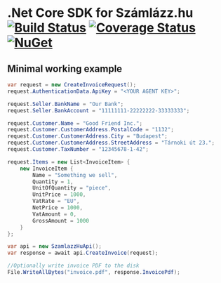 # .Net Core SDK for Számlázz.hu [![Build Status](https://github.com/codesharp-hu/szamlazz-hu-sdk/workflows/Test/badge.svg?branch=master)](https://github.com/BootGen/BootGen/actions) [![Coverage Status](https://coveralls.io/repos/github/codesharp-hu/szamlazz-hu-sdk/badge.svg?branch=master)](https://coveralls.io/github/codesharp-hu/szamlazz-hu-sdk?branch=master) [![NuGet](https://img.shields.io/nuget/v/szamlazz-hu-sdk.svg)](https://www.nuget.org/packages/szamlazz-hu-sdk/)

## Minimal working example

```csharp
var request = new CreateInvoiceRequest();
request.AuthenticationData.ApiKey = "<YOUR AGENT KEY>";

request.Seller.BankName = "Our Bank";
request.Seller.BankAccount = "11111111-22222222-33333333";

request.Customer.Name = "Good Friend Inc.";
request.Customer.CustomerAddress.PostalCode = "1132";
request.Customer.CustomerAddress.City = "Budapest";
request.Customer.CustomerAddress.StreetAddress = "Tárnoki út 23.";
request.Customer.TaxNumber = "12345678-1-42";

request.Items = new List<InvoiceItem> {
    new InvoiceItem {
        Name = "Something we sell",
        Quantity = 1,
        UnitOfQuantity = "piece",
        UnitPrice = 1000,
        VatRate = "EU",
        NetPrice = 1000,
        VatAmount = 0,
        GrossAmount = 1000
    }
};

var api = new SzamlazzHuApi();
var response = await api.CreateInvoice(request);

//Optionally write invoice PDF to the disk
File.WriteAllBytes("invoice.pdf", response.InvoicePdf);
```
